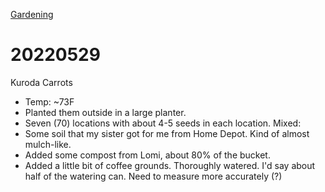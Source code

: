 [Gardening](index.md)
# 20220529

Kuroda Carrots
* Temp: ~73F
* Planted them outside in a large planter.
* Seven (70) locations with about 4-5 seeds in each location.
Mixed:
* Some soil that my sister got for me from Home Depot. Kind of almost mulch-like.
* Added some compost from Lomi, about 80% of the bucket.
* Added a little bit of coffee grounds.
Thoroughly watered. I'd say about half of the watering can. Need to measure more accurately (?)
